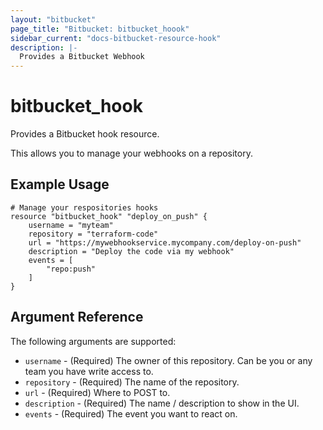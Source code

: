 ```yaml
---
layout: "bitbucket"
page_title: "Bitbucket: bitbucket_hoook"
sidebar_current: "docs-bitbucket-resource-hook"
description: |-
  Provides a Bitbucket Webhook
---
```


# bitbucket\_hook

Provides a Bitbucket hook resource.

This allows you to manage your webhooks on a repository.

## Example Usage

```
# Manage your respositories hooks
resource "bitbucket_hook" "deploy_on_push" {
    username = "myteam"
    repository = "terraform-code"
    url = "https://mywebhookservice.mycompany.com/deploy-on-push"
    description = "Deploy the code via my webhook"
    events = [
        "repo:push"
    ]
}
```

## Argument Reference

The following arguments are supported:

* `username` - (Required) The owner of this repository. Can be you or any team you
  have write access to.
* `repository` - (Required) The name of the repository.
* `url` - (Required) Where to POST to.
* `description` - (Required) The name / description to show in the UI.
* `events` - (Required) The event you want to react on.
